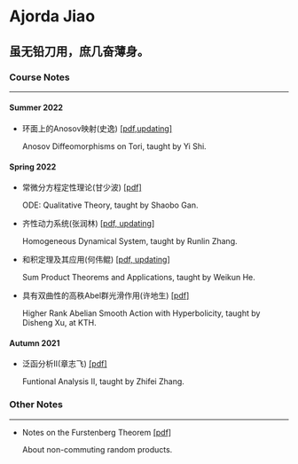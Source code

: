 # Ajorda Jiao

## 虽无铅刀用，庶几奋薄身。

### Course Notes

------

#### Summer 2022

- 环面上的Anosov映射(史逸) [[pdf,updating]](http://ajordajiao.github.io/Course_Notes/Anosov_Diffeomorphisms_on_Tori.pdf?raw=true)

  Anosov Diffeomorphisms on Tori, taught by Yi Shi.

#### Spring 2022

- 常微分方程定性理论(甘少波) [[pdf]](http://ajordajiao.github.io/Course_Notes/ODE_Qualitative_Theory.pdf?raw=true)

  ODE: Qualitative Theory, taught by Shaobo Gan.

- 齐性动力系统(张润林) [[pdf, updating]](http://ajordajiao.github.io/Course_Notes/Homogeneous_Dynamics.pdf?raw=true)

  Homogeneous Dynamical System, taught by Runlin Zhang.

- 和积定理及其应用(何伟鲲) [[pdf, updating]](http://ajordajiao.github.io/Course_Notes/Sum_Product.pdf?raw=true)

  Sum Product Theorems and Applications, taught by Weikun He.
  
- 具有双曲性的高秩Abel群光滑作用(许地生) [[pdf]](http://ajordajiao.github.io/Course_Notes/Higher_Rank_Abelian_Smooth_Action_with_Hyperbolicity.pdf?raw=true)

  Higher Rank Abelian Smooth Action with Hyperbolicity, taught by Disheng Xu, at KTH.

#### Autumn 2021

- 泛函分析II(章志飞) [[pdf]](http://ajordajiao.github.io/Course_Notes/Funtional_Analysis_II.pdf?raw=true)

  Funtional Analysis II, taught by Zhifei Zhang.
  
### Other Notes

------

 - Notes on the Furstenberg Theorem [[pdf]](http://ajordajiao.github.io/Other_Notes/Notes_on_Furstenberg_Theorem.pdf?raw=true)
   
   About non-commuting random products.

